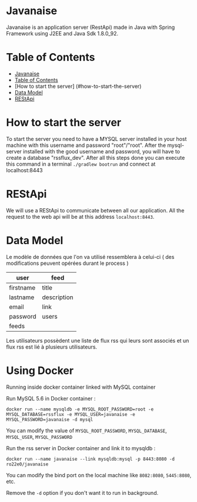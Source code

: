 Javanaise
=========

Javanaise is an application server (RestApi) made in Java with Spring Framework using J2EE and Java Sdk 1.8.0_92.

Table of Contents
=================

  * [Javanaise](#Javanaise)
  * [Table of Contents](#table-of-contents)
  * [How to start the server] (#how-to-start-the-server)
  * [Data Model](#data-model)
  * [REStApi](#restapi)

How to start the server
=======================

To start the server you need to have a MYSQL server installed in your host machine with this username and password "root"/"root".
After the mysql-server installed with the good username and password, you will have to create a database "rssflux_dev".
After all this steps done you can execute this command in a terminal `./gradlew bootrun` and connect at localhost:8443

REStApi
=======

We will use a REStApi to communicate between all our application. All the request to the web api will be at this address `localhost:8443`.

Data Model
==========

Le modèle de données que l'on va utilisé ressemblera à celui-ci ( des modifications peuvent opérées durant le process )

| user      | feed        |
| --------- | ----------- |
| firstname | title       |
| lastname  | description |
| email     | link        |
| password  | users       |
| feeds     |

Les utilisateurs possèdent une liste de flux rss qui leurs sont associés et un flux rss est lié à plusieurs utilisateurs.

Using Docker
============
Running inside docker container linked with MySQL container

Run MySQL 5.6 in Docker container :
~~~
docker run --name mysqldb -e MYSQL_ROOT_PASSWORD=root -e MYSQL_DATABASE=rssflux -e MYSQL_USER=javanaise -e MYSQL_PASSWORD=javanaise -d mysql
~~~

You can modify the value of `MYSQL_ROOT_PASSWORD`, `MYSQL_DATABASE`, ` MYSQL_USER`, `MYSQL_PASSWORD`

Run the rss server in Docker container and link it to mysqldb :
~~~
docker run --name javanaise --link mysqldb:mysql -p 8443:8080 -d ro22e0/javanaise
~~~

You can modify the bind port on the local machine like `8082:8080`, `5445:8080`, etc.

Remove the `-d` option if you don't want it to run in background.
